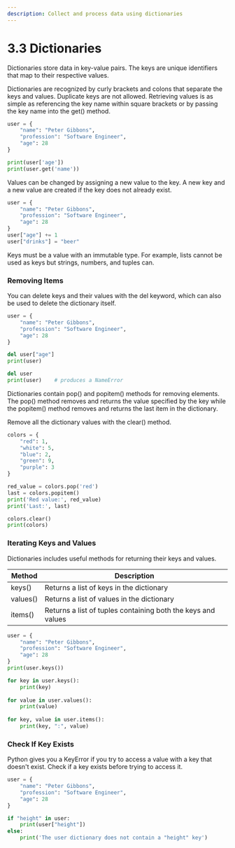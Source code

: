 ```yaml
---
description: Collect and process data using dictionaries
---
```


# 3.3 Dictionaries

Dictionaries store data in key-value pairs. The keys are unique identifiers that map to their respective values.

Dictionaries are recognized by curly brackets and colons that separate the keys and values. Duplicate keys are not allowed. Retrieving values is as simple as referencing the key name within square brackets or by passing the key name into the get() method.

```python
user = {
    "name": "Peter Gibbons",
    "profession": "Software Engineer",
    "age": 28
}

print(user['age'])
print(user.get('name'))
```

Values can be changed by assigning a new value to the key. A new key and a new value are created if the key does not already exist.

```python
user = {
    "name": "Peter Gibbons",
    "profession": "Software Engineer",
    "age": 28
}
user["age"] += 1
user["drinks"] = "beer"
```

Keys must be a value with an immutable type. For example, lists cannot be used as keys but strings, numbers, and tuples can.

### Removing Items

You can delete keys and their values with the del keyword, which can also be used to delete the dictionary itself.

```python
user = {
    "name": "Peter Gibbons",
    "profession": "Software Engineer",
    "age": 28
}

del user["age"]
print(user)

del user
print(user)    # produces a NameError
```

Dictionaries contain pop() and popitem() methods for removing elements. The pop() method removes and returns the value specified by the key while the popitem() method removes and returns the last item in the dictionary.

Remove all the dictionary values with the clear() method.

```python
colors = {
    "red": 1,
    "white": 5,
    "blue": 2,
    "green": 9,
    "purple": 3
}

red_value = colors.pop('red')
last = colors.popitem()
print('Red value:', red_value)
print('Last:', last)

colors.clear()
print(colors)
```

### Iterating Keys and Values

Dictionaries includes useful methods for returning their keys and values.

| Method   | Description                                                  |
| -------- | ------------------------------------------------------------ |
| keys()   | Returns a list of keys in the dictionary                     |
| values() | Returns a list of values in the dictionary                   |
| items()  | Returns a list of tuples containing both the keys and values |

```python
user = {
    "name": "Peter Gibbons",
    "profession": "Software Engineer",
    "age": 28
}
print(user.keys())

for key in user.keys():
    print(key)
    
for value in user.values():
    print(value)
    
for key, value in user.items():
    print(key, ":", value)
```

### Check If Key Exists

Python gives you a KeyError if you try to access a value with a key that doesn't exist. Check if a key exists before trying to access it.

```python
user = {
    "name": "Peter Gibbons",
    "profession": "Software Engineer",
    "age": 28
}

if "height" in user:
    print(user["height"])
else:
    print('The user dictionary does not contain a "height" key')
```
